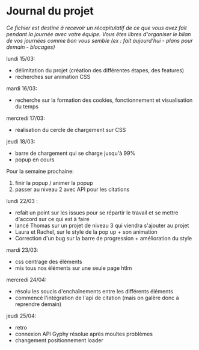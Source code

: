 # Journal du projet

*Ce fichier est destiné à recevoir un récapitulatif de ce que vous avez fait pendant la journée avec votre équipe. Vous êtes libres d'organiser le bilan de vos journées comme bon vous semble (ex : fait aujourd'hui - plans pour demain - blocages)*

lundi 15/03: 

- délimitation du projet (création des différentes étapes, des features)
- recherches sur animation CSS

mardi 16/03: 

- recherche sur la formation des cookies, fonctionnement et visualisation du temps

mercredi 17/03: 

- réalisation du cercle de chargement sur CSS

jeudi 18/03: 

- barre de chargement qui se charge jusqu'à 99%
- popup en cours

Pour la semaine prochaine: 

1) finir la popup / animer la popup
2) passer au niveau 2 avec API pour les citations 

lundi 22/03 : 
- refait un point sur les issues pour se répartir le travail et se mettre d'accord sur ce qui est à faire 
- lancé Thomas sur un projet de niveau 3 qui viendra s'ajouter au projet
- Laura et Rachel, sur le style de la pop up + son animation 
- Correction d'un bug sur la barre de progression + amélioration du style

mardi 23/03: 
- css centrage des éléments 
- mis tous nos éléments sur une seule page htlm 

mercredi 24/04: 
- résolu les soucis d'enchaînements entre les différents éléments 
- commencé l'intégration de l'api de citation (mais on galère donc à reprendre demain) 

jeudi 25/04: 
- retro 
- connexion API Gyphy résolue après moultes problèmes
- changement positionnement loader 

